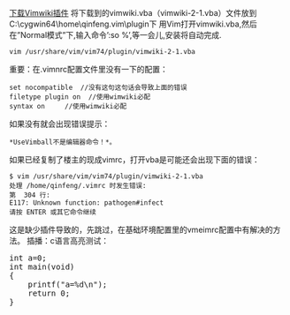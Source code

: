 <!---title:vimwiki安装-->

[下载Vimwiki插件](http://www.vim.org/scripts/script.php?script_id=2226)
将下载到的vimwiki.vba（vimwiki-2-1.vba）文件放到C:\cygwin64\home\qinfeng\.vim\plugin下 
用Vim打开vimwiki.vba,然后在”Normal模式”下,输入命令’:so %’,等一会儿,安装将自动完成.

    vim /usr/share/vim/vim74/plugin/vimwiki-2-1.vba

重要：在.vimnrc配置文件里没有一下的配置：

    set nocompatible  //没有这句这句话会导致上面的错误
    filetype plugin on  //使用wimwiki必配
    syntax on     //使用wimwiki必配

如果没有就会出现错误提示：
    
    *UseVimball不是编辑器命令！*。

如果已经复制了楼主的现成vimrc，打开vba是可能还会出现下面的错误：
    
    $ vim /usr/share/vim/vim74/plugin/vimwiki-2-1.vba
    处理 /home/qinfeng/.vimrc 时发生错误:
    第  304 行:
    E117: Unknown function: pathogen#infect
    请按 ENTER 或其它命令继续

这是缺少插件导致的，先跳过，在基础环境配置里的vmeimrc配置中有解决的方法。
插播：c语言高亮测试：

<pre  class="brush: c">
int a=0;
int main(void)
{
    printf("a=%d\n");
    return 0;
}
</pre>

